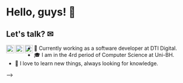 # Hello, guys! 🧠

## Let's talk? ✉

<body>
        <div>
        <span href="https://www.linkedin.com/in/fabiana-quelott-900904158/">
            <img align="left" alt="LinkedIN" width="22px" src="https://i.pinimg.com/originals/58/99/22/589922e187ab719d0afa9c4c2993019b.png" />
        <span/>
            <span href="mailto:fabianaquelott@gmail.com">
            <img align="left" alt="Email" width="22px" src="https://cdn4.iconfinder.com/data/icons/free-colorful-icons/360/gmail.png" />
        <span/>
                <span href="https://api.whatsapp.com/send?phone=5531997804817">
            <img align="left" alt="WhatsApp" width="22px" src="https://toppng.com/public/uploads/thumbnail/whatsapp-logo-png-transparent-logo-whatsapp-115628966244xsiz4ydhh.png" />
        <span/>
        </div>
</body>
 
- 🔭 Currently working as a software developer at DTI Digital.
- 🎓 I am in the 4rd period of Computer Science at Uni-BH.
- 💬 I love to learn new things, always looking for knowledge.

-->                            

